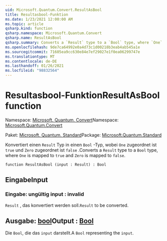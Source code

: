 ```yaml
---
uid: Microsoft.Quantum.Convert.ResultAsBool
title: Resultasbool-Funktion
ms.date: 1/23/2021 12:00:00 AM
ms.topic: article
qsharp.kind: function
qsharp.namespace: Microsoft.Quantum.Convert
qsharp.name: ResultAsBool
qsharp.summary: Converts a `Result` type to a `Bool` type, where `One` is mapped to `true` and `Zero` is mapped to `false`.
ms.openlocfilehash: 9de7ca64992e0a4d73c1d00218b3eab4ab545a1e
ms.sourcegitcommit: 71605ea9cc630e84e7ef29027e1f0ea06299747e
ms.translationtype: MT
ms.contentlocale: de-DE
ms.lasthandoff: 01/26/2021
ms.locfileid: "98832564"
---
```

# <a name="resultasbool-function"></a><span data-ttu-id="3a083-102">Resultasbool-Funktion</span><span class="sxs-lookup"><span data-stu-id="3a083-102">ResultAsBool function</span></span>

<span data-ttu-id="3a083-103">Namespace: [Microsoft. Quantum. Convert](xref:Microsoft.Quantum.Convert)</span><span class="sxs-lookup"><span data-stu-id="3a083-103">Namespace: [Microsoft.Quantum.Convert](xref:Microsoft.Quantum.Convert)</span></span>

<span data-ttu-id="3a083-104">Paket: [Microsoft. Quantum. Standard](https://nuget.org/packages/Microsoft.Quantum.Standard)</span><span class="sxs-lookup"><span data-stu-id="3a083-104">Package: [Microsoft.Quantum.Standard](https://nuget.org/packages/Microsoft.Quantum.Standard)</span></span>


<span data-ttu-id="3a083-105">Konvertiert einen `Result` Typ in einen `Bool` -Typ, wobei `One` zugeordnet ist `true` und `Zero` zugeordnet ist `false` .</span><span class="sxs-lookup"><span data-stu-id="3a083-105">Converts a `Result` type to a `Bool` type, where `One` is mapped to `true` and `Zero` is mapped to `false`.</span></span>

```qsharp
function ResultAsBool (input : Result) : Bool
```


## <a name="input"></a><span data-ttu-id="3a083-106">Eingabe</span><span class="sxs-lookup"><span data-stu-id="3a083-106">Input</span></span>

### <a name="input--__invalidresult__"></a><span data-ttu-id="3a083-107">Eingabe: __ungültig <Result>__</span><span class="sxs-lookup"><span data-stu-id="3a083-107">input : __invalid<Result>__</span></span>

<span data-ttu-id="3a083-108">`Result` , das konvertiert werden soll.</span><span class="sxs-lookup"><span data-stu-id="3a083-108">`Result` to be converted.</span></span>



## <a name="output--bool"></a><span data-ttu-id="3a083-109">Ausgabe: [bool](xref:microsoft.quantum.lang-ref.bool)</span><span class="sxs-lookup"><span data-stu-id="3a083-109">Output : [Bool](xref:microsoft.quantum.lang-ref.bool)</span></span>

<span data-ttu-id="3a083-110">Die `Bool`, die das `input` darstellt.</span><span class="sxs-lookup"><span data-stu-id="3a083-110">A `Bool` representing the `input`.</span></span>